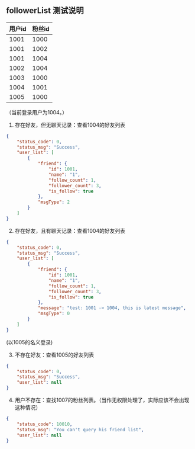## followerList 测试说明

| 用户id      | 粉丝id |
| ----------- | ----------- |
| 1001        | 1000        |
| 1001        | 1002        |
| 1001        | 1004        |
| 1002        | 1004        |
| 1003        | 1000        |
| 1004        | 1001        |
| 1005        | 1000        |

（当前登录用户为1004。）

1. 存在好友，但无聊天记录：查看1004的好友列表
```json
{
    "status_code": 0,
    "status_msg": "Success",
    "user_list": [
        {
            "friend": {
                "id": 1001,
                "name": "1",
                "follow_count": 1,
                "follower_count": 3,
                "is_follow": true
            },
            "msgType": 2
        }
    ]
}
```
2. 存在好友，且有聊天记录：查看1004的好友列表
```json
{
    "status_code": 0,
    "status_msg": "Success",
    "user_list": [
        {
            "friend": {
                "id": 1001,
                "name": "1",
                "follow_count": 1,
                "follower_count": 3,
                "is_follow": true
            },
            "message": "test: 1001 -> 1004, this is latest message",
            "msgType": 0
        }
    ]
}
```

(以1005的名义登录)

3. 不存在好友：查看1005的好友列表
```json
{
    "status_code": 0,
    "status_msg": "Success",
    "user_list": null
}
```
4. 用户不存在：查找1007的粉丝列表。（当作无权限处理了，实际应该不会出现这种情况）
```json
{
    "status_code": 10010,
    "status_msg": "You can't query his friend list",
    "user_list": null
}
```